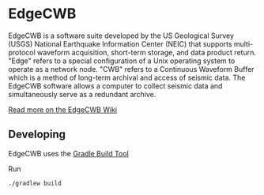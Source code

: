 # EdgeCWB

EdgeCWB is a software suite developed by the US Geological Survey (USGS) National Earthquake Information Center (NEIC) that supports multi-protocol waveform acquisition, short-term storage, and data product return. "Edge" refers to a special configuration of a Unix operating system to operate as a network node. "CWB" refers to a Continuous Waveform Buffer which is a method of long-term archival and access of seismic data. The EdgeCWB software allows a computer to collect seismic data and simultaneously serve as a redundant archive.

[Read more on the EdgeCWB Wiki](https://github.com/usgs/edgecwb/wiki)


## Developing

EdgeCWB uses the [Gradle Build Tool](https://gradle.org/)

Run
```
./gradlew build
```
